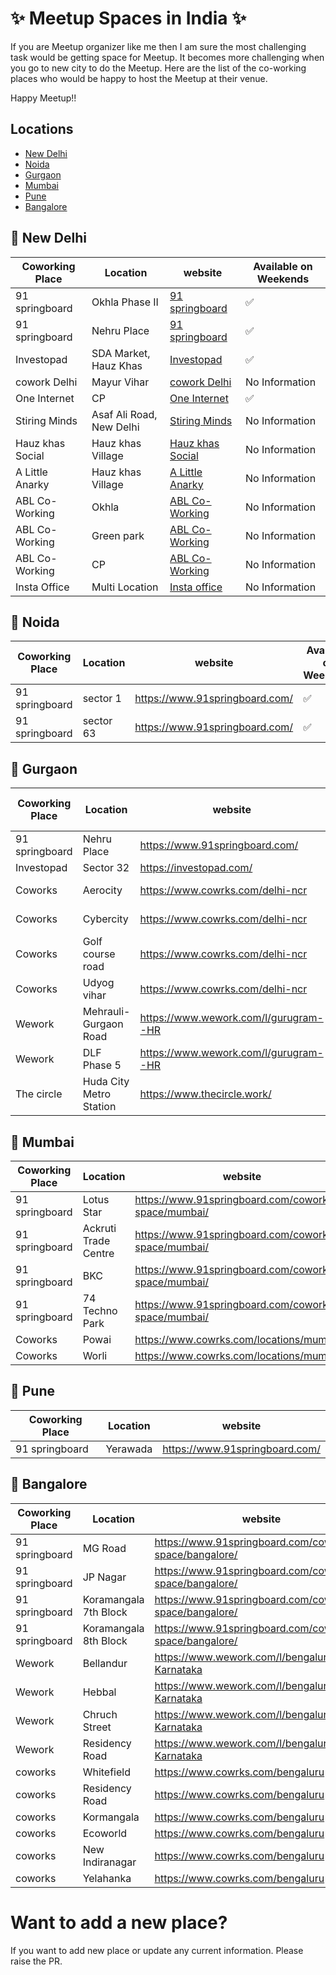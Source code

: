 # :sparkles: Meetup Spaces in India :sparkles:
If you are Meetup organizer like me then I am sure the most challenging task would be getting space for Meetup. It becomes more challenging when you go to new city to do the Meetup. Here are the list of the co-working places who would be happy to host the Meetup at their venue.

Happy Meetup!!

## Locations
- [New Delhi](#round_pushpin-new-delhi)
- [Noida](#round_pushpin-noida)
- [Gurgaon](#round_pushpin-gurgaon)
- [Mumbai](#round_pushpin-mumbai)
- [Pune](#round_pushpin-pune)
- [Bangalore](#round_pushpin-bangalore)



## :round_pushpin: New Delhi
| Coworking Place | Location |  website | Available on Weekends | 
| ------ | ------ | ------ | ------ |
| 91 springboard | Okhla Phase II | [91 springboard](https://www.91springboard.com/) | :white_check_mark: | 
| 91 springboard | Nehru Place | [91 springboard](https://www.91springboard.com/) | :white_check_mark: | 
| Investopad | SDA Market, Hauz Khas | [Investopad](https://investopad.com/) | :white_check_mark: | 
| cowork Delhi | Mayur Vihar | [cowork Delhi](http://coworkdelhi.com/) | No Information |
| One Internet | CP | [One Internet](http://www.oneinternet.in/) | :white_check_mark: |  No Information |
| Stiring Minds | Asaf Ali Road, New Delhi | [Stiring Minds](https://stirringminds.com/) | No Information |
| Hauz khas Social | Hauz khas Village | [Hauz khas Social](https://socialoffline.in/workspace/) | No Information |
| A Little Anarky | Hauz khas Village |  [A Little Anarky](https://alittleanarkyfilms.com/co-working) | No Information |
| ABL Co-Working | Okhla | [ABL Co-Working](https://www.ablworkspaces.com/)  | No Information |
| ABL Co-Working | Green park |  [ABL Co-Working](https://www.ablworkspaces.com/) | No Information |
| ABL Co-Working | CP |  [ABL Co-Working](https://www.ablworkspaces.com/) | No Information |
| Insta Office | Multi Location  | [Insta office](https://www.instaoffice.in/) | No Information |


## :round_pushpin: Noida
| Coworking Place | Location |  website | Available on Weekends | 
| ------ | ------ | ------ | ------ |
| 91 springboard | sector 1 | https://www.91springboard.com/ | :white_check_mark: | 
| 91 springboard | sector 63 | https://www.91springboard.com/ | :white_check_mark: | 


## :round_pushpin: Gurgaon
| Coworking Place | Location |  website | Available on Weekends | 
| ------ | ------ | ------ |  ------ |
| 91 springboard | Nehru Place | https://www.91springboard.com/| :white_check_mark: | 
| Investopad | Sector 32 | https://investopad.com/ | :white_check_mark: | 
| Coworks | Aerocity | https://www.cowrks.com/delhi-ncr | No Information |
| Coworks | Cybercity | https://www.cowrks.com/delhi-ncr | No Information |
| Coworks | Golf course road | https://www.cowrks.com/delhi-ncr | No Information |
| Coworks | Udyog vihar | https://www.cowrks.com/delhi-ncr | No Information |
| Wework | Mehrauli-Gurgaon Road | https://www.wework.com/l/gurugram--HR | No Information |
| Wework | DLF Phase 5 | https://www.wework.com/l/gurugram--HR | No Information |
| The circle | Huda City Metro Station | https://www.thecircle.work/ | :white_check_mark: | 


## :round_pushpin: Mumbai
| Coworking Place | Location |  website |
| ------ | ------ | ------ |
| 91 springboard | Lotus Star | https://www.91springboard.com/coworking-space/mumbai/ |
| 91 springboard | Ackruti Trade Centre | https://www.91springboard.com/coworking-space/mumbai/ |
| 91 springboard | BKC | https://www.91springboard.com/coworking-space/mumbai/ |
| 91 springboard | 74 Techno Park | https://www.91springboard.com/coworking-space/mumbai/ |
| Coworks | Powai | https://www.cowrks.com/locations/mumbai |
| Coworks | Worli | https://www.cowrks.com/locations/mumbai |


## :round_pushpin: Pune
| Coworking Place | Location |  website |
| ------ | ------ | ------ |
| 91 springboard | Yerawada | https://www.91springboard.com/ |


## :round_pushpin: Bangalore
| Coworking Place | Location |  website |
| ------ | ------ | ------ |
| 91 springboard | MG Road | https://www.91springboard.com/coworking-space/bangalore/ |
| 91 springboard | JP Nagar | https://www.91springboard.com/coworking-space/bangalore/ |
| 91 springboard | Koramangala 7th Block | https://www.91springboard.com/coworking-space/bangalore/ |
| 91 springboard | Koramangala 8th Block| https://www.91springboard.com/coworking-space/bangalore/ |
| Wework |  Bellandur |  https://www.wework.com/l/bengaluru--Karnataka |
| Wework |  Hebbal |  https://www.wework.com/l/bengaluru--Karnataka |
| Wework |  Chruch Street |  https://www.wework.com/l/bengaluru--Karnataka |
| Wework |  Residency Road |  https://www.wework.com/l/bengaluru--Karnataka |
| coworks | Whitefield | https://www.cowrks.com/bengaluru | 
| coworks | Residency Road | https://www.cowrks.com/bengaluru | 
| coworks | Kormangala | https://www.cowrks.com/bengaluru | 
| coworks | Ecoworld | https://www.cowrks.com/bengaluru | 
| coworks | New Indiranagar | https://www.cowrks.com/bengaluru | 
| coworks | Yelahanka | https://www.cowrks.com/bengaluru | 


# Want to add a new place?
If you want to add new place or update any current information. Please raise the PR.
